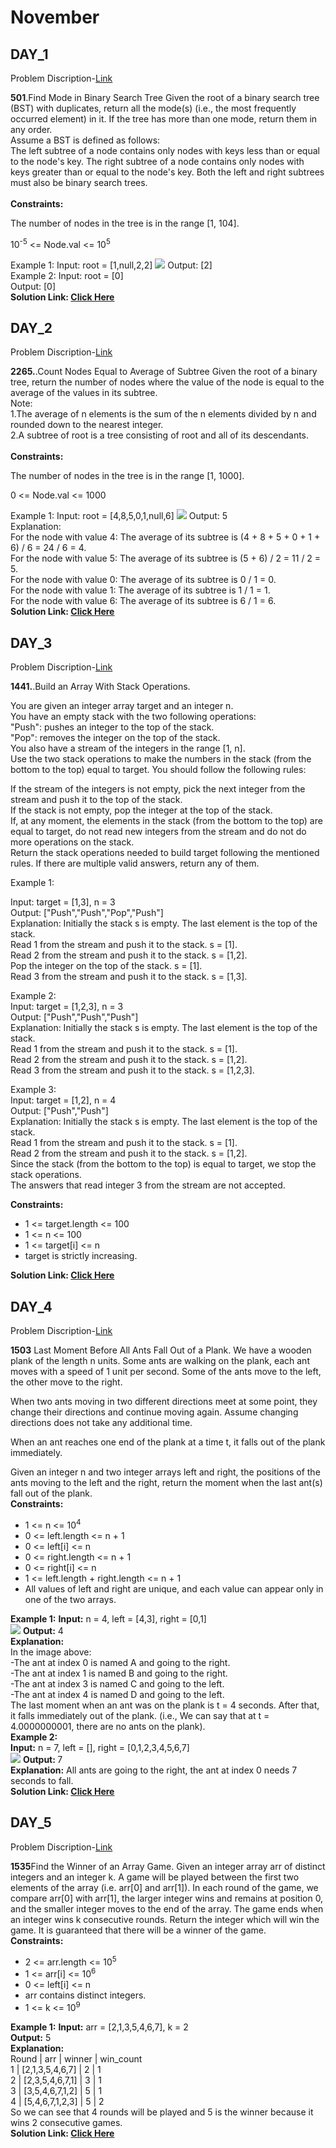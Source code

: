 <h1>November</h1>
<h2>DAY_1</h2>
<p>Problem Discription-<a href="https://leetcode.com/problems/find-mode-in-binary-search-tree/description/?envType=daily-question&envId=2023-11-01">Link</a></p>
<div>
<p>
<strong>501</strong>.Find Mode in Binary Search Tree
Given the root of a binary search tree (BST) with duplicates, return all the mode(s) (i.e., the most frequently occurred element) in it.
If the tree has more than one mode, return them in any order.
<br>
Assume a BST is defined as follows:
<br>
The left subtree of a node contains only nodes with keys less than or equal to the node's key.
The right subtree of a node contains only nodes with keys greater than or equal to the node's key.
Both the left and right subtrees must also be binary search trees.
<br>
<br>
<strong>Constraints:</strong>
<p>The number of nodes in the tree is in the range [1, 104].</p>
<p>10<sup>-5</sup> <= Node.val <= 10<sup>5</sup></p>
</p>
</div>
Example 1:
Input: root = [1,null,2,2]
<img src="https://assets.leetcode.com/uploads/2021/03/11/mode-tree.jpg" >
Output: [2]<br>
Example 2:
Input: root = [0]<br>
Output: [0]
<br>
<Strong>Solution Link:  <a href="https://github.com/BVARUNTEJA/LeetCode-POD/commit/46ad8412cb070df5b0ff27ef777a2c81dac6bd01">Click Here</a></Strong>
<br>
 
<h2>DAY_2</h2>
<p>Problem Discription-<a href="https://leetcode.com/problems/count-nodes-equal-to-average-of-subtree/description/?envType=daily-question&envId=2023-11-02">Link</a></p>
<div>
<p>
<strong>2265.</strong>.Count Nodes Equal to Average of Subtree
Given the root of a binary tree, return the number of nodes where the value of the node is equal to the average of the values in its subtree.
<br>
Note:
<br>
1.The average of n elements is the sum of the n elements divided by n and rounded down to the nearest integer.<br>
2.A subtree of root is a tree consisting of root and all of its descendants.
<br>
<br>
<strong>Constraints:</strong>
<p>The number of nodes in the tree is in the range [1, 1000]. </p>
<p> 0 <= Node.val <= 1000</p>
</p>
</div>
Example 1:
Input: root = [4,8,5,0,1,null,6]
<img src="https://assets.leetcode.com/uploads/2022/03/15/image-20220315203925-1.png" >
Output: 5<br>
Explanation: <br>
For the node with value 4: The average of its subtree is (4 + 8 + 5 + 0 + 1 + 6) / 6 = 24 / 6 = 4.<br>
For the node with value 5: The average of its subtree is (5 + 6) / 2 = 11 / 2 = 5.<br>
For the node with value 0: The average of its subtree is 0 / 1 = 0.<br>
For the node with value 1: The average of its subtree is 1 / 1 = 1.<br>
For the node with value 6: The average of its subtree is 6 / 1 = 6.<br>
<Strong>Solution Link:  <a href="https://github.com/BVARUNTEJA/LeetCode-POD/blob/November-2023/02-11-2023.py">Click Here</a></Strong>
 <br>
  
<h2>DAY_3</h2>
<p>Problem Discription-<a href="https://leetcode.com/problems/build-an-array-with-stack-operations/description/?envType=daily-question&envId=2023-11-03">Link</a></p>
<strong>1441.</strong>.Build an Array With Stack Operations.<br>

You are given an integer array target and an integer n.<br>
You have an empty stack with the two following operations:<br>
"Push": pushes an integer to the top of the stack.<br>
"Pop": removes the integer on the top of the stack.<br>
You also have a stream of the integers in the range [1, n].<br>
Use the two stack operations to make the numbers in the stack (from the bottom to the top) equal to target. You should follow the following rules:<br>

If the stream of the integers is not empty, pick the next integer from the stream and push it to the top of the stack.<br>
If the stack is not empty, pop the integer at the top of the stack.<br>
If, at any moment, the elements in the stack (from the bottom to the top) are equal to target, do not read new integers from the stream and do not do more operations on the stack.<br>
Return the stack operations needed to build target following the mentioned rules. If there are multiple valid answers, return any of them.<br>

 

Example 1:<br>

Input: target = [1,3], n = 3<br>
Output: ["Push","Push","Pop","Push"]<br>
Explanation: Initially the stack s is empty. The last element is the top of the stack.<br>
Read 1 from the stream and push it to the stack. s = [1].<br>
Read 2 from the stream and push it to the stack. s = [1,2].<br>
Pop the integer on the top of the stack. s = [1].<br>
Read 3 from the stream and push it to the stack. s = [1,3].<br>

Example 2:<br>
Input: target = [1,2,3], n = 3<br>
Output: ["Push","Push","Push"]<br>
Explanation: Initially the stack s is empty. The last element is the top of the stack.<br>
Read 1 from the stream and push it to the stack. s = [1].<br>
Read 2 from the stream and push it to the stack. s = [1,2].<br>
Read 3 from the stream and push it to the stack. s = [1,2,3].<br>

Example 3:<br>
Input: target = [1,2], n = 4<br>
Output: ["Push","Push"]<br>
Explanation: Initially the stack s is empty. The last element is the top of the stack.<br>
Read 1 from the stream and push it to the stack. s = [1].<br>
Read 2 from the stream and push it to the stack. s = [1,2].<br>
Since the stack (from the bottom to the top) is equal to target, we stop the stack operations.<br>
The answers that read integer 3 from the stream are not accepted.<br>

<strong>Constraints:</strong>
<ul>
  <li>1 <= target.length <= 100</li>
  <li>1 <= n <= 100</li>
  <li>1 <= target[i] <= n</li>
  <li>target is strictly increasing.</li>
</ul>
<Strong>Solution Link:  <a href="https://github.com/BVARUNTEJA/LeetCode-POD/blob/November-2023/03-11-2023.py">Click Here</a></Strong>
 <br>

<h2>DAY_4</h2>
<p>Problem Discription-<a href="https://leetcode.com/problems/last-moment-before-all-ants-fall-out-of-a-plank/description/">Link</a></p>
<div>
<p>
<strong>1503</strong> Last Moment Before All Ants Fall Out of a Plank.
We have a wooden plank of the length n units. Some ants are walking on the plank, each ant moves with a speed of 1 unit per second. Some of the ants move to the left, the other move to the right.

When two ants moving in two different directions meet at some point, they change their directions and continue moving again. Assume changing directions does not take any additional time.

When an ant reaches one end of the plank at a time t, it falls out of the plank immediately.

Given an integer n and two integer arrays left and right, the positions of the ants moving to the left and the right, return the moment when the last ant(s) fall out of the plank.
<br>
<strong>Constraints:</strong>
<ul>
  <li>1 <= n <= 10<sup>4</sup></li>
  <li>0 <= left.length <= n + 1</li>
  <li>0 <= left[i] <= n</li>
  <li>0 <= right.length <= n + 1</li>
  <li>0 <= right[i] <= n</li>
   <li>1 <= left.length + right.length <= n + 1</li>
   <li>All values of left and right are unique, and each value can appear only in one of the two arrays.</li>
</ul>
</p>
</div>
<strong>Example 1:</strong> 
<strong>Input:</strong>  n = 4, left = [4,3], right = [0,1] <br>
<img src="https://assets.leetcode.com/uploads/2020/06/17/ants.jpg" >
<strong>Output:</strong> 4<br>
<strong>Explanation:</strong><br>
In the image above:<br>
-The ant at index 0 is named A and going to the right.<br>
-The ant at index 1 is named B and going to the right.<br>
-The ant at index 3 is named C and going to the left.<br>
-The ant at index 4 is named D and going to the left.<br>
The last moment when an ant was on the plank is t = 4 seconds. After that, it falls immediately out of the plank. (i.e., We can say that at t = 4.0000000001, there are no ants on the plank).<br>
<strong>Example 2:</strong><br>
<strong>Input:</strong> n = 7, left = [], right = [0,1,2,3,4,5,6,7]<br>
<img src="https://assets.leetcode.com/uploads/2020/06/17/ants2.jpg" >
<strong> Output: </strong>7<br>
<strong>Explanation:</strong> All ants are going to the right, the ant at index 0 needs 7 seconds to fall.<br>
<Strong>Solution Link:  <a href="https://github.com/BVARUNTEJA/LeetCode-POD/blob/November-2023/04-11-2023.py">Click Here</a></Strong>
 <br>

<h2>DAY_5</h2>
<p>Problem Discription-<a href="https://leetcode.com/problems/find-the-winner-of-an-array-game/description/">Link</a></p>
<div>
<p>
<strong>1535</strong>Find the Winner of an Array Game.
Given an integer array arr of distinct integers and an integer k.
   A game will be played between the first two elements of the array (i.e. arr[0] and arr[1]). In each round of the game, we compare arr[0] with arr[1], the larger integer wins and remains at position 0, and the smaller integer moves to the end of the array. The game ends when an integer wins k consecutive rounds.
Return the integer which will win the game.
It is guaranteed that there will be a winner of the game.
<br>
<strong>Constraints:</strong>
<ul>
  <li>2 <= arr.length <= 10<sup>5</sup></li>
  <li>1 <= arr[i] <= 10<sup>6</sup></li>
  <li>0 <= left[i] <= n</li>
  <li>arr contains distinct integers.</li>
  <li>1 <= k <= 10<sup>9</sup></li>
</ul>
</p>
</div>
 <strong>Example 1:</strong> 
<strong>Input:</strong> arr = [2,1,3,5,4,6,7], k = 2<br>
<strong>Output:</strong> 5<br>
<strong>Explanation:</strong><br>
Round |       arr       | winner | win_count <br>
  1   | [2,1,3,5,4,6,7] | 2      | 1 <br>
  2   | [2,3,5,4,6,7,1] | 3      | 1 <br>
  3   | [3,5,4,6,7,1,2] | 5      | 1 <br>
  4   | [5,4,6,7,1,2,3] | 5      | 2 <br>
So we can see that 4 rounds will be played and 5 is the winner because it wins 2 consecutive games.<br>
<Strong>Solution Link:  <a href="https://github.com/BVARUNTEJA/LeetCode-POD/blob/November-2023/05-11-2023.py">Click Here</a></Strong>

